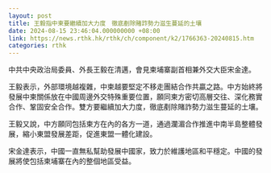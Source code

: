 ```yaml
---
layout: post
title: 王毅指中柬要繼續加大力度　徹底剷除賭詐勢力滋生蔓延的土壤
date: 2024-08-15 23:46:04.000000000 +08:00
link: https://news.rthk.hk/rthk/ch/component/k2/1766363-20240815.htm
categories: rthk
---
```


中共中央政治局委員、外長王毅在清邁，會見柬埔寨副首相兼外交大臣宋金達。

王毅表示，外部環境越複雜，中柬越要堅定不移走團結合作共贏之路。中方始終將發展中柬關係放在中國周邊外交特殊重要位置，願同柬方密切高層交往、深化務實合作、鞏固安全合作。雙方要繼續加大力度，徹底剷除賭詐勢力滋生蔓延的土壤。

王毅又說，中方願同包括柬方在內的各方一道，通過瀾湄合作推進中南半島整體發展，縮小東盟發展差距，促進東盟一體化建設。

宋金達表示，中國一直無私幫助發展中國家，致力於維護地區和平穩定。中國的發展將使包括柬埔寨在內的整個地區受益。
